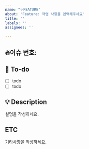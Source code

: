 ```yaml
---
name: "✨FEATURE"
about: 'Feature: 작업 사항을 입력해주세요'
title: ''
labels: ''
assignees: ''

---
```


## 🔥이슈 번호:

## 📝 To-do
- [ ] todo
- [ ] todo

## 💡 Description
설명을 작성하세요.

## ETC
기타사항을 작성하세요.
